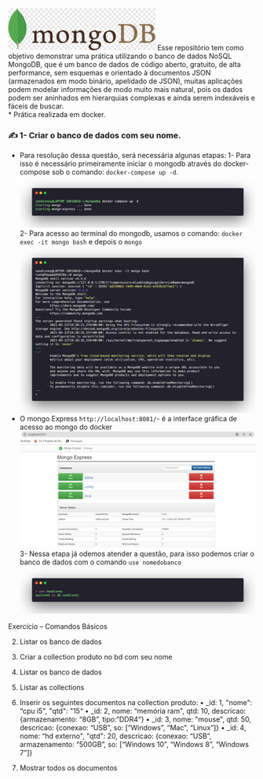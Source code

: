 <img src="https://github.com/vandisney/NoSQL-MongoDB/blob/main/imagens/back.png" width="300"/>
Esse repositório tem como objetivo demonstrar uma prática utilizando o banco de dados NoSQL MongoDB, que é um banco de dados de código aberto, gratuito, de alta performance, sem esquemas e orientado à documentos JSON (armazenados em modo binário, apelidado de JSON), muitas aplicações podem modelar informações de modo muito mais natural, pois os dados podem ser aninhados em hierarquias complexas e ainda serem indexáveis e fáceis de buscar.<br>
* Prática realizada em docker.

### ✍️ 1- Criar o banco de dados com seu nome.
  * Para resolução dessa questão, será necessária algunas etapas:
  1- Para isso é necessário primeiramente iniciar o mongodb através do docker-compose sob o comando: `docker-compose up -d`.
 ![imagem1](https://github.com/vandisney/NoSQL-MongoDB/blob/main/imagens/imagem1.png)
  2- Para acesso ao terminal do mongodb, usamos o comando: `docker exec -it mongo bash` e depois o `mongo`
 ![imagem2](https://github.com/vandisney/NoSQL-MongoDB/blob/main/imagens/imagem2.png)
 * O mongo Express `http://localhost:8081/`- é a interface gráfica de acesso ao mongo do docker
 ![localhost](https://github.com/vandisney/NoSQL-MongoDB/blob/main/imagens/localhost.jpg)
  3- Nessa etapa já odemos atender a questão, para isso podemos criar o banco de dados com o comando `use nomedobanco`
 ![imagem3](https://github.com/vandisney/NoSQL-MongoDB/blob/main/imagens/imagem3.png)

Exercício – Comandos Básicos


2. Listar os banco de dados
3. Criar a collection produto no bd com seu nome
4. Listar os banco de dados
5. Listar as collections
6. Inserir os seguintes documentos na collection produto:
• _id: 1, "nome": “cpu i5", "qtd": "15“
• _id: 2, nome: “memória ram", qtd: 10, descricao: {armazenamento: “8GB”, tipo:“DDR4“}
• _id: 3, nome: "mouse", qtd: 50, descricao: {conexao: “USB”, so: [“Windows”, “Mac”, “Linux“]}
• _id: 4, nome: “hd externo", "qtd": 20, descricao: {conexao: “USB”, armazenamento: “500GB”, so:
[“Windows 10”, “Windows 8”, “Windows 7”]}

7. Mostrar todos os documentos
